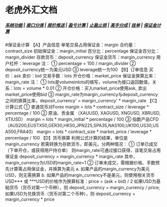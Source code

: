# 老虎外汇文档

##### [系统功能](/) |  [接口分类](/api/category.html) | [报价推送](/quote.html) | [盈亏计算](/formula.html) | [止盈止损](/level.html) | [高手分成](/bouns.html) | [挂单](/pending.html) | [保证金计算](/ouccupy_asset.html)

#保证金计算
【A】产品信息
单笔交易占用保证金：margin
合约量：contract_size
初始保证金：margin_initial
百分比：percentage
保证金百分比：margin_divider
存款货币：deposit_currency
保证金货币：margin_currency
用户杠杆：leverage
注：
① percentage = 100 / margin_divider
② deposit_currency统一为美元USD
③ leverage统一为100
【B】订单信息
买价：ask
卖价：bid
交易手数：lots
开仓价格：market_price
保证金换算比率：margin_rate
注：
① lots是volumeinlots的缩写，volume为接口返回数值，关系：lots = volume * 0.01
② 开仓价格：买入market_price使用ask, 卖出market_price使用bid
③ margin_rate为margin_currency与deposit_currency之间的换算比率，deposit_currency' = margin_currency' * margin_rate
【C】计算公式
① 普通货币对Forex
margin = lots * contract_size / leverage * percentage / 100
② 原油、贵金属 （XAUUSD, XAGUSD, XNGUSD, XBRUSD, XTIUSD）
margin = lots * margin_initial * percentage / 100
③ 指数产品CFD （AUS200,EUSTX50,GER30,HK50,JPN225,SPA35,NAS100,UK100,US30,USA500,FRA40）
margin = lots * contract_size * market_price / leverage * percentage / 100
【D】货币换算
利用公式计算的结果，单位是margin_currency
若需转换为存款货币，即美元，分两种情况：
① 订单已成交（下单开仓，或获得用户持仓单）
则margin_rate可通过接口获得，该笔交易占用保证金
deposit_currency = margin_currency * margin_rate
其中，margin_currency为USD的margin_rate=1
② 订单未成交，需根据价格、手数预先计算需占用保证金，并换算为美元
a. 如果产品的margin_currency为美元USD，则无需换算
b. 如果产品的margin_currency不是美元，则使用相关货币 USD*** 或 ***USD的价格作为换算标准：price = (ask + bid) / 2
如果USD为基础货币（货币对第一个币种），则 deposit_currency = margin_currency / price;
如果USD为兑换货币（货币对第二个币种），则 deposit_currency = margin_currency * price